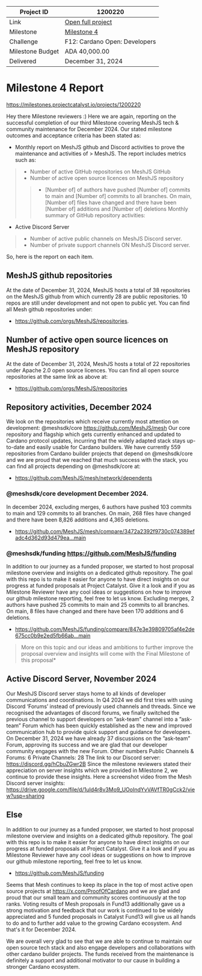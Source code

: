 |Project ID|1200220|
|-----------|-------------|
|Link|[Open full project](https://projectcatalyst.io/funds/10/f10-osde-open-source-dev-ecosystem/meshjs-sdk-operations-supporting-open-source-library-development-developer-resources-and-builder-community](https://projectcatalyst.io/funds/12/f12-cardano-open-developers/sustain-and-maintain-mesh-sdk))|
|Milestone|[Milestone 4](https://milestones.projectcatalyst.io/projects/1200220/milestones/4)
|Challenge|F12: Cardano Open: Developers|
|Milestone Budget|ADA 40,000.00|
|Delivered|December 31, 2024|


# Milestone 4 Report
https://milestones.projectcatalyst.io/projects/1200220 

Hey there Milestone reviewers :)
Here we are again, reporting on the successful completion of our third Milestone covering MeshJS tech & community maintenance for December 2024. Our stated milestone outcomes and acceptance criteria has been stated as:
- Monthly report on MeshJS github and Discord activities to prove the maintenance and activities of > MeshJS. The report includes metrics such as:
> - Number of active GitHub repositories on MeshJS GitHub
> - Number of active open source licences on MeshJS repository
>> - [Number of] of authors have pushed [Number of] commits to main and [Number of] commits to all branches. On main, [Number of] files have changed and there have been [Number of] additions and [Number of] deletions
> Monthly summary of GitHub repository activities:
- Active Discord Server
> - Number of active public channels on MeshJS Discord server.
> - Number of private support channels ON MeshJS Discord server.

So, here is the report on each item.

## MeshJS github repositories
At the date of December 31, 2024, MeshJS hosts a total of 38 repositories on the MeshJS github from which currently 28 are public repositories. 10 repos are still under development and not open to public yet. You can find all Mesh github repositories under:
- https://github.com/orgs/MeshJS/repositories.


## Number of active open source licences on MeshJS repository
At the date of December 31, 2024, MeshJS hosts a total of 22 repositories under Apache 2.0 open source licences. You can find all open source repositories at the same link as above at:
- https://github.com/orgs/MeshJS/repositories 

## Repository activities, December 2024
We look on the repositories which receive currently most attention on development:
@meshsdk/core https://github.com/MeshJS/mesh 
Our core repository and flagship which gets currently enhanced and updated to Cardano protocol updates, incurring that the widely adapted stack stays up-to-date and easily usable for Cardano builders. 
We have  currently 559 repositories from Cardano builder projects that depend on @meshsdk/core and we are proud that we reached that much success with the stack, you can find all projects depending on @meshsdk/core at:
- https://github.com/MeshJS/mesh/network/dependents
  
### @meshsdk/core development December 2024.
In december 2024, excluding merges, 6 authors have pushed 103 commits to main and 129 commits to all branches. On main, 268 files have changed and there have been 8,826 additions and 4,365 deletions.
- https://github.com/MeshJS/mesh/compare/3472a2392f9730c074389efadc4d362d93d479ea...main

### @meshsdk/funding https://github.com/MeshJS/funding 
In addition to our journey as a funded proposer, we started to host proposal milestone overview and insights on a dedicated github repository. The goal with this repo is to make it easier for anyone to have direct insights on our progress at funded proposals at Project Catalyst. Give it a look and if you as Milestone Reviewer have any cool ideas or suggestions on how to improve our github milestone reporting, feel free to let us know.
Excluding merges, 2 authors have pushed 25 commits to main and 25 commits to all branches. On main, 8 files have changed and there have been 170 additions and 6 deletions.
- https://github.com/MeshJS/funding/compare/847e3e39809705af4e2de675cc0b9e2ed5fb66ab...main
  
> More on this topic and our ideas and ambitions to further improve the proposal overview and insights will come with the Final Milestone of this proposal*

## Active Discord Server, November 2024
Our MeshJS Discord server stays home to all kinds of developer communications and coordinations. In Q4 2024 we did first tries with using Discord ‘Forums’ instead of previously used channels and threads. Since we recognised the advantages of discord forums, we finally switched the previous channel to support developers on ”ask-team” channel into a ”ask-team” Forum which has been quickly established as the new and improved communication hub to provide quick support and guidance for developers.
On December 31, 2024 we have already 37 discussions on the ”ask-team” Forum, approving its success and we are glad that our developer community engages with the new Forum.
Other numbers
Public Channels & Forums: 6
Private Channels: 28
The link to our Discord server: https://discord.gg/hCbuZGwr2B 
Since the milestone reviewers stated their appreciation on server insights which we provided in Milestone 2, we continue to provide these insights. Here a screenshot video from the Mesh Discord server insights:
https://drive.google.com/file/d/1uId4r8v3Mo9_UOoIndYvVAVfTR0gCck2/view?usp=sharing 

## Else
In addition to our journey as a funded proposer, we started to host proposal milestone overview and insights on a dedicated github repository. The goal with this repo is to make it easier for anyone to have direct insights on our progress at funded proposals at Project Catalyst. Give it a look and if you as Milestone Reviewer have any cool ideas or suggestions on how to improve our github milestone reporting, feel free to let us know.
- https://github.com/MeshJS/funding
  
Seems that Mesh continues to keep its place in the top of most active open source projects at https://x.com/ProofOfCardano and we are glad and proud that our small team and community scores continuously at the top ranks. 
Voting results of Mesh proposals in Fund13 additionally gave us a strong motivation and feedback that our work is continued to be widely appreciated and 5 funded proposals in Catalyst Fund13 will give us all hands to do and to further add value to the growing Cardano ecosystem.
And that's it for December 2024.

We are overall very glad to see that we are able to continue to maintain our open source tech stack and also engage developers and collaborations with other cardano builder projects. The funds received from the maintenance is definitely a support and additional motivator to our cause in building a stronger Cardano ecosystem.
